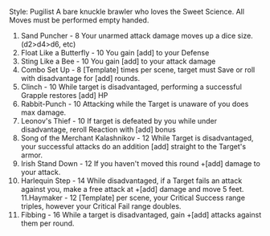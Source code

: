 Style: Pugilist
A bare knuckle brawler who loves the Sweet Science. All Moves must be performed empty handed. 

1. Sand Puncher - 8
Your unarmed attack damage moves up a dice size. (d2>d4>d6, etc) 
2. Float Like a Butterfly - 10
You gain [add] to your Defense
3. Sting Like a Bee - 10
You gain [add] to your attack damage
4. Combo Set Up - 8
[Template] times per scene, target must Save or roll with disadvantage for [add] rounds. 
5. Clinch - 10
While target is disadvantaged, performing a successful Grapple restores [add] HP
6. Rabbit-Punch - 10
Attacking while the Target is unaware of you does max damage. 
7. Leonov's Thief - 10
If target is defeated by you while under disadvantage, reroll Reaction with [add] bonus
8. Song of the Merchant Kalashnikov - 12
While Target is disadvantaged, your successful attacks do an addition [add] straight to the Target's armor. 
9. Irish Stand Down - 12
If you haven't moved this round +[add] damage to your attack. 
10. Harlequin Step - 14
While disadvantaged, if a Target fails an attack against you, make a free attack at +[add] damage and move 5 feet. 
11.Haymaker - 12
[Template] per scene, your Critical Success range triples, however your Critical Fail range doubles. 
12. Fibbing - 16
While a target is disadvantaged, gain +[add] attacks against them per round. 
